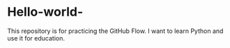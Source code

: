 # Hello-world-
This repository is for practicing the GitHub Flow. I want to learn Python and use it for education.

